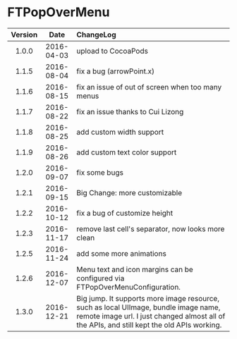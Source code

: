 # FTPopOverMenu


| Version | Date | ChangeLog |
|:--------:|:--------:|:--------|
|1.0.0|2016-04-03|upload to CocoaPods|
|1.1.5|2016-08-04|fix a bug (arrowPoint.x)|
|1.1.6|2016-08-15|fix an issue of out of screen when too many menus|
|1.1.7|2016-08-22|fix an issue thanks to Cui Lizong|
|1.1.8|2016-08-25|add custom width support|
|1.1.9|2016-08-26|add custom text color support|
|1.2.0|2016-09-07|fix some bugs|
|1.2.1|2016-09-15|Big Change: more customizable|
|1.2.2|2016-10-12|fix a bug of customize height|
|1.2.3|2016-11-17|remove last cell's separator, now looks more clean|
|1.2.5|2016-11-24|add some more animations|
|1.2.6|2016-12-07|Menu text and icon margins can be configured via FTPopOverMenuConfiguration.|
|1.3.0|2016-12-21|Big jump. It supports more image resource, such as local UIImage, bundle image name, remote image url. I just changed almost all of the APIs, and still kept the old APIs working. |


